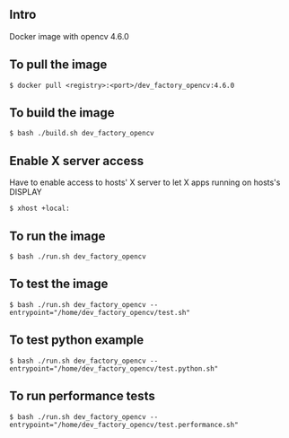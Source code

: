 ## Intro
  Docker image with opencv 4.6.0




## To pull the image
```
$ docker pull <registry>:<port>/dev_factory_opencv:4.6.0
```




## To build the image
```
$ bash ./build.sh dev_factory_opencv
```




## Enable X server access
Have to enable access to hosts' X server to let X apps running on hosts's DISPLAY
```
$ xhost +local: 
```




## To run the image
```
$ bash ./run.sh dev_factory_opencv
```




## To test the image
```
$ bash ./run.sh dev_factory_opencv --entrypoint="/home/dev_factory_opencv/test.sh"
```




## To test python example
```
$ bash ./run.sh dev_factory_opencv --entrypoint="/home/dev_factory_opencv/test.python.sh"
```




## To run performance tests
```
$ bash ./run.sh dev_factory_opencv --entrypoint="/home/dev_factory_opencv/test.performance.sh"
```


